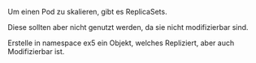 Um einen Pod zu skalieren, gibt es ReplicaSets.

Diese sollten aber nicht genutzt werden, da sie nicht modifizierbar sind.

Erstelle in namespace ex5 ein Objekt, welches Repliziert, aber auch Modifizierbar ist.

